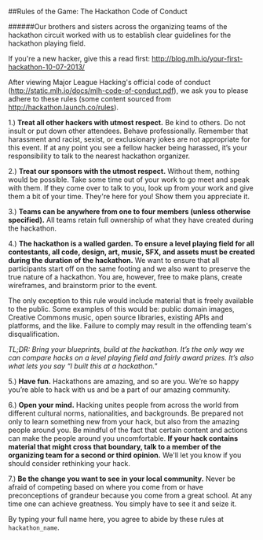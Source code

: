 ##Rules of the Game: The Hackathon Code of Conduct

######Our brothers and sisters across the organizing teams of the hackathon circuit worked with us to establish clear guidelines for the hackathon playing field.

If you're a new hacker, give this a read first: http://blog.mlh.io/your-first-hackathon-10-07-2013/

After viewing Major League Hacking's official code of conduct (http://static.mlh.io/docs/mlh-code-of-conduct.pdf), we ask you to please adhere to these rules (some content sourced from http://hackathon.launch.co/rules).

1.) __Treat all other hackers with utmost respect.__ Be kind to others. Do not insult or put down other attendees. Behave professionally. Remember that harassment and racist, sexist, or exclusionary jokes are not appropriate for this event. If at any point you see a fellow hacker being harassed, it’s your responsibility to talk to the nearest hackathon organizer.

2.) __Treat our sponsors with the utmost respect.__ Without them, nothing would be possible. Take some time out of your work to go meet and speak with them. If they come over to talk to you, look up from your work and give them a bit of your time. They're here for you!  Show them you appreciate it.

3.) __Teams can be anywhere from one to four members (unless otherwise specified).__ All teams retain full ownership of what they have created during the hackathon.

4.) __The hackathon is a walled garden. To ensure a level playing field for all contestants, all code, design, art, music, SFX, and assets must be created during the duration of the hackathon.__ We want to ensure that all participants start off on the same footing and we also want to preserve the true nature of a hackathon. You are, however, free to make plans, create wireframes, and brainstorm prior to the event.

The only exception to this rule would include material that is freely available to the public. Some examples of this would be: public domain images, Creative Commons music, open source libraries, existing APIs and platforms, and the like. Failure to comply may result in the offending team's disqualification.

_TL;DR: Bring your blueprints, build at the hackathon. It’s the only way we can compare hacks on a level playing field and fairly award prizes. It’s also what lets you say “I built this at a hackathon."_

5.) __Have fun.__ Hackathons are amazing, and so are you. We’re so happy you’re able to hack with us and be a part of our amazing community.

6.) __Open your mind.__ Hacking unites people from across the world from different cultural norms, nationalities, and backgrounds. Be prepared not only to learn something new from your hack, but also from the amazing people around you.  Be mindful of the fact that certain content and actions can make the people around you uncomfortable. __If your hack contains material that might cross that boundary, talk to a member of the organizing team for a second or third opinion.__ We'll let you know if you should consider rethinking your hack.

7.) __Be the change you want to see in your local community.__ Never be afraid of competing based on where you come from or have preconceptions of grandeur because you come from a great school. At any time one can achieve greatness. You simply have to see it and seize it.

By typing your full name here, you agree to abide by these rules at `hackathon_name`.

